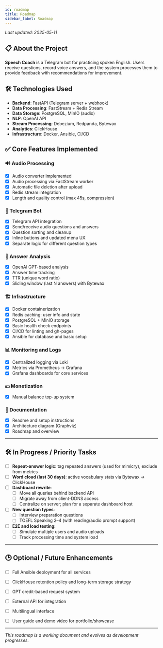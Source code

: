 ```yaml
---
id: roadmap
title: Roadmap
sidebar_label: Roadmap
---
```


_Last updated: 2025-05-11_

## 📋 About the Project

**Speech Coach** is a Telegram bot for practicing spoken English. Users receive questions, record voice answers, and the system processes them to provide feedback with recommendations for improvement.

## 🛠 Technologies Used

- **Backend**: FastAPI (Telegram server + webhook)
- **Data Processing**: FastStream + Redis Stream
- **Data Storage**: PostgreSQL, MinIO (audio)
- **NLP**: OpenAI API
- **Stream Processing**: Debezium, Redpanda, Bytewax
- **Analytics**: ClickHouse
- **Infrastructure**: Docker, Ansible, CI/CD

## ✅ Core Features Implemented

### 🔊 Audio Processing
- [x] Audio converter implemented
- [x] Audio processing via FastStream worker
- [x] Automatic file deletion after upload
- [x] Redis stream integration
- [x] Length and quality control (max 45s, compression)

### 🤖 Telegram Bot
- [x] Telegram API integration
- [x] Send/receive audio questions and answers
- [x] Question sorting and cleanup
- [x] Inline buttons and updated menu UX
- [x] Separate logic for different question types

### 🧠 Answer Analysis
- [x] OpenAI GPT-based analysis
- [x] Answer time tracking
- [x] TTR (unique word ratio)
- [x] Sliding window (last N answers) with Bytewax

### 🏗 Infrastructure
- [x] Docker containerization
- [x] Redis caching: user info and state
- [x] PostgreSQL + MinIO storage
- [x] Basic health check endpoints
- [x] CI/CD for linting and gh-pages
- [x] Ansible for database and basic setup

### 📊 Monitoring and Logs
- [x] Centralized logging via Loki
- [x] Metrics via Prometheus → Grafana
- [x] Grafana dashboards for core services

### 💵 Monetization
- [x] Manual balance top-up system

### 📝 Documentation
- [x] Readme and setup instructions
- [x] Architecture diagram (Graphviz)
- [x] Roadmap and overview

---

## 🛠 In Progress / Priority Tasks

- [ ] **Repeat-answer logic**: tag repeated answers (used for mimicry), exclude from metrics
- [ ] **Word cloud (last 30 days)**: active vocabulary stats via Bytewax → ClickHouse
- [ ] **Dashboard rewrite**:
  - [ ] Move all queries behind backend API
  - [ ] Migrate away from client-DDNS access
  - [ ] Centralize on server; plan for a separate dashboard host
- [ ] **New question types**:
  - [ ] Interview preparation questions
  - [ ] TOEFL Speaking 2–4 (with reading/audio prompt support)
- [ ] **E2E and load testing**:
  - [ ] Simulate multiple users and audio uploads
  - [ ] Track processing time and system load

---

## 🕒 Optional / Future Enhancements

- [ ] Full Ansible deployment for all services
- [ ] ClickHouse retention policy and long-term storage strategy
- [ ] GPT credit-based request system
- [ ] External API for integration
- [ ] Multilingual interface
- [ ] User guide and demo video for portfolio/showcase


---

_This roadmap is a working document and evolves as development progresses._
